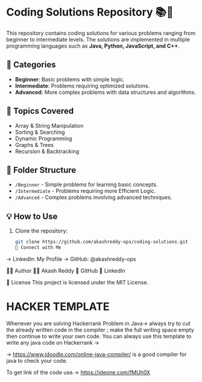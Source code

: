 # Coding Solutions Repository 📚🚀

This repository contains coding solutions for various problems ranging from beginner to intermediate levels. The solutions are implemented in multiple programming languages such as **Java, Python, JavaScript, and C++**.

## 📌 Categories
- **Beginner**: Basic problems with simple logic.
- **Intermediate**: Problems requiring optimized solutions.
- **Advanced**: More complex problems with data structures and algorithms.

## 📜 Topics Covered
- Array & String Manipulation
- Sorting & Searching
- Dynamic Programming
- Graphs & Trees
- Recursion & Backtracking

## 📂 Folder Structure
- `/Beginner` - Simple problems for learning basic concepts.
- `/Intermediate` - Problems requiring more Efficient Logic.
- `/Advanced` - Complex problems involving advanced techniques.

## 💡 How to Use
1. Clone the repository:
   ```bash
   git clone https://github.com/akashreddy-ops/coding-solutions.git
   🔗 Connect with Me
-> LinkedIn: My Profile
-> GitHub: @akashreddy-ops

🙋‍♂️ Author
👨‍💻 Akash Reddy
🔗 GitHub
🔗 LinkedIn

📄 License
This project is licensed under the MIT License.


# HACKER TEMPLATE

   Whenever you are solving Hackerrank Problem in Java-> always try to cut the already written code in the compiler ; make the full writing space empty then continue to write your own code. 
   You can always use this template to write any java code on Hackerrank ->

   -> https://www.jdoodle.com/online-java-compiler/ is a good compiler for java to check your code.

   
   To get link of the code use.-> https://ideone.com/fMUh0X 

